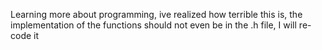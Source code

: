 Learning more about programming, ive realized how terrible this is, the implementation of the functions should not even be in the .h file, I will re-code it

